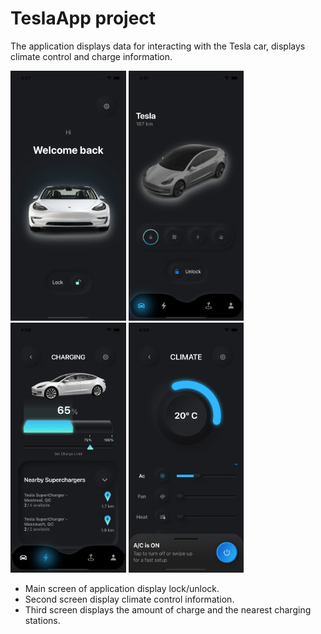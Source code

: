 # TeslaApp project
The application displays data for interacting with the Tesla car, displays climate control and charge information.

<p float="center">
  <img style="padding 10;" src="img/1.png" height="400" />
  <img style="padding 10;" src="img/2.png" height="400" /> 
  <img style="padding 10;" src="img/3.png" height="400" />
  <img style="padding 10;" src="img/4.png" height="400" />
</p>

*  Main screen of application display lock/unlock.
*  Second screen display climate control information.
*  Third screen displays the amount of charge and the nearest charging stations.

